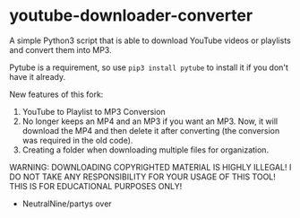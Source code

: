 # youtube-downloader-converter
A simple Python3 script that is able to download YouTube videos or playlists and convert them into MP3.

Pytube is a requirement, so use `pip3 install pytube` to install it if you don't have it already.

New features of this fork:
 1. YouTube to Playlist to MP3 Conversion
 2. No longer keeps an MP4 and an MP3 if you want an MP3. Now, it will download the MP4 and then delete it after converting (the conversion was required in the old code). 
 3. Creating a folder when downloading multiple files for organization.

WARNING: DOWNLOADING COPYRIGHTED MATERIAL IS HIGHLY ILLEGAL!
I DO NOT TAKE ANY RESPONSIBILITY FOR YOUR USAGE OF THIS TOOL!
THIS IS FOR EDUCATIONAL PURPOSES ONLY!

- NeutralNine/partys over

